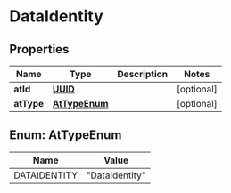

# DataIdentity

## Properties

Name | Type | Description | Notes
------------ | ------------- | ------------- | -------------
**atId** | [**UUID**](UUID.md) |  |  [optional]
**atType** | [**AtTypeEnum**](#AtTypeEnum) |  |  [optional]



## Enum: AtTypeEnum

Name | Value
---- | -----
DATAIDENTITY | &quot;DataIdentity&quot;



